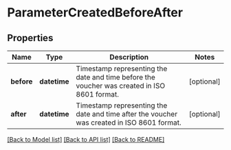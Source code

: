 # ParameterCreatedBeforeAfter


## Properties
Name | Type | Description | Notes
------------ | ------------- | ------------- | -------------
**before** | **datetime** | Timestamp representing the date and time before the voucher was created in ISO 8601 format. | [optional] 
**after** | **datetime** | Timestamp representing the date and time after the voucher was created in ISO 8601 format. | [optional] 

[[Back to Model list]](../README.md#documentation-for-models) [[Back to API list]](../README.md#documentation-for-api-endpoints) [[Back to README]](../README.md)


